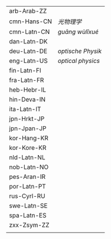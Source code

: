 | | |
|-|-|
| arb-Arab-ZZ |  |
| cmn-Hans-CN | _光物理学_ |
| cmn-Latn-CN | _guāng wùlǐxué_ |
| dan-Latn-DK |  |
| deu-Latn-DE | _optische Physik_ |
| eng-Latn-US | _optical physics_ |
| fin-Latn-FI |  |
| fra-Latn-FR |  |
| heb-Hebr-IL |  |
| hin-Deva-IN |  |
| ita-Latn-IT |  |
| jpn-Hrkt-JP |  |
| jpn-Jpan-JP |  |
| kor-Hang-KR |  |
| kor-Kore-KR |  |
| nld-Latn-NL |  |
| nob-Latn-NO |  |
| pes-Aran-IR |  |
| por-Latn-PT |  |
| rus-Cyrl-RU |  |
| swe-Latn-SE |  |
| spa-Latn-ES |  |
| zxx-Zsym-ZZ |  |
|  |  |
